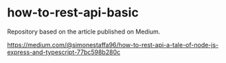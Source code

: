 # how-to-rest-api-basic

Repository based on the article published on Medium.

https://medium.com/@simonestaffa96/how-to-rest-api-a-tale-of-node-js-express-and-typescript-77bc598b280c
